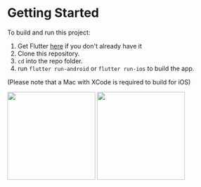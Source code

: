
# Getting Started
To build and run this project:

1. Get Flutter [here](https://flutter.dev) if you don't already have it
2. Clone this repository.
3. `cd` into the repo folder.
4. run `flutter run-android` or `flutter run-ios` to build the app.

(Please note that a Mac with XCode is required to build for iOS)


<img src='https://user-images.githubusercontent.com/73393935/97771307-b7098c80-1af8-11eb-929f-26541beb7693.jpeg'  width=200/> 
<img src='https://user-images.githubusercontent.com/73393935/97771374-5464c080-1af9-11eb-90af-75a2b288b5a6.gif' width=200 />
